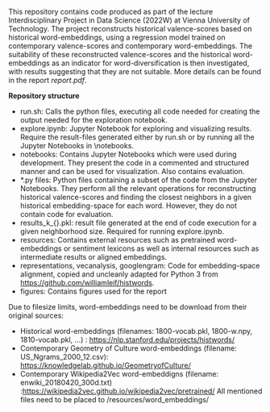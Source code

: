 This repository contains code produced as part of the lecture Interdisciplinary Project in Data Science (2022W) at Vienna University of Technology. The project reconstructs historical valence-scores based on historical word-embeddings, using a regression model trained on contemporary valence-scores and contemporary word-embeddings. The suitability of these reconstructed valence-scores and the historical word-embeddings as an indicator for word-diversification is then investigated, with results suggesting that they are not suitable. More details can be found in the report *report.pdf*.


**Repository structure**
* run.sh: Calls the python files, executing all code needed for creating the output needed for the exploration notebook.
* explore.ipynb: Jupyter Notebook for exploring and visualizing results. Require the result-files generated either by run.sh or by running all the Jupyter Notebooks in \notebooks.
* notebooks: Contains Jupyter Notebooks which were used during development. They present the code in a commented and structured manner and can be used for visualization. Also contains evaluation.
* *.py files: Python files containing a subset of the code from the Jupyter Notebooks. They perform all the relevant operations for reconstructing historical valence-scores and finding the closest neighbors in a given historical embedding-space for each word. However, they do not contain code for evaluation.
* results_k_{}.pkl: result file generated at the end of code execution for a given neighborhood size. Required for running explore.ipynb.
* resources: Contains external resources such as pretrained word-embeddings or sentiment lexicons as well as internal resources such as intermediate results or aligned embeddings.
* representations, vecanalysis, googlengram: Code for embedding-space alignment, copied and uncleanly adapted for Python 3 from https://github.com/williamleif/histwords. 
* figures: Contains figures used for the report


Due to filesize limits, word-embeddings need to be download from their original sources:
* Historical word-embeddings (filenames: 1800-vocab.pkl, 1800-w.npy, 1810-vocab.pkl, ...) : https://nlp.stanford.edu/projects/histwords/
* Contemporary Geometry of Culture word-embeddings (filename: US_Ngrams_2000_12.csv): https://knowledgelab.github.io/GeometryofCulture/
* Contemporary Wikipedia2Vec word-embeddigns (filename: enwiki_20180420_300d.txt) :https://wikipedia2vec.github.io/wikipedia2vec/pretrained/
All mentioned files need to be placed to /resources/word_embeddings/